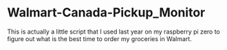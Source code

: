 # Walmart-Canada-Pickup_Monitor
This is actually a little script that I used last year on my raspberry pi zero to figure out what is the best time to order my groceries in Walmart.
